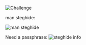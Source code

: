 ![Challenge](https://github.com/whatsyourask/CTFlearn/blob/main/forensics/Simple%20Steganography/challenge.png)

man steghide:

![man steghide](https://github.com/whatsyourask/CTFlearn/blob/main/forensics/Simple%20Steganography/man_steghide.png)

Need a passphrase:
![steghide info](https://github.com/whatsyourask/CTFlearn/blob/main/forensics/Simple%20Steganography/steghide_info.png)
